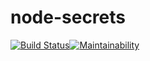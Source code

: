 # node-secrets

[![Build Status](https://travis-ci.org/MasatoMakino/node-secrets.svg?branch=master)](https://travis-ci.org/MasatoMakino/node-secrets)[![Maintainability](https://api.codeclimate.com/v1/badges/e056bc80b8fde45e37c8/maintainability)](https://codeclimate.com/github/MasatoMakino/node-secrets/maintainability)
